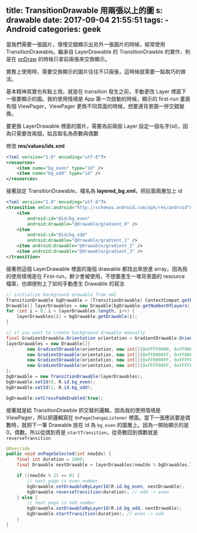 title: TransitionDrawable 用兩張以上的圖
s: drawable
date: 2017-09-04 21:55:51
tags:
    - Android
categories: geek
---

當我們需要一張圖片，慢慢交錯顯示出另外一張圖片的時候，經常使用 TransitionDrawable。繼承自 LayerDrawable 的 TransitionDrawble 的實作，則是在 [onDraw](https://android.googlesource.com/platform/frameworks/base/+/oreo-r6-release/graphics/java/android/graphics/drawable/TransitionDrawable.java#205) 的時候只拿前兩張來交換顯示。

實務上使用時，需要交換顯示的圖片往往不只兩張，這時候就需要一點取巧的做法。

<!-- more -->

基本精神其實也有點土炮，就是在 transition 發生之前，手動更改 Layer 裡面下一張要顯示的圖。我的使用情境是 App 第一次啟動的時候，顯示的 first-run 畫面有個 ViewPager，ViewPager 更換不同頁面的時候，想要連背景圖一併交錯變換。

要更換 LayerDrawable 裡面的圖片，需要為前兩個 Layer 設定一個名字(id)，因為只需要改兩個，姑且取名為奇數與偶數

修改 **res/values/ids.xml**

```xml
<?xml version="1.0" encoding="utf-8"?>
<resources>
    <item name="bg_even" type="id" />
    <item name="bg_odd" type="id" />
</resources>
```

接著設定 TransitionDrawable，檔名為 **layered_bg.xml**，把前面兩層加上 id

```xml
<?xml version="1.0" encoding="utf-8"?>
<transition xmlns:android="http://schemas.android.com/apk/res/android">
    <item
        android:id="@id/bg_even"
        android:drawable="@drawable/gradient_0" />
    <item
        android:id="@id/bg_odd"
        android:drawable="@drawable/gradient_1" />
    <item android:drawable="@drawable/gradient_2" />
    <item android:drawable="@drawable/gradient_3" />
</transition>
```

接著把這個 LayerDrawable 裡面的幾個 drawable 都找出來放進 array。因為我的使用情境是在 First-run，鮮少會被使用，不想要產生一堆背景圖的 resource 檔案，也順便附上了如何手動產生 Drawable 的寫法

```java
// initialize background drawable from xml
TransitionDrawable bgDrawable = (TransitionDrawable) ContextCompat.getDrawable(getContext(), R.drawable.animated_background);
Drawable[] layerDrawables = new Drawable[bgDrawable.getNumberOfLayers()];
for (int i = 0; i < layerDrawables.length; i++) {
    layerDrawables[i] = bgDrawable.getDrawable(i);
}

// if you want to create background drawable manually
final GradientDrawable.Orientation orientation = GradientDrawable.Orientation.TR_BL;
layerDrawables = new Drawable[]{
        new GradientDrawable(orientation, new int[]{0xFFFF0000, 0xFF00FF00}), // red to green
        new GradientDrawable(orientation, new int[]{0xFF0000FF, 0xFF00FF00}),
        new GradientDrawable(orientation, new int[]{0xFF0000FF, 0xFFFFFF00}),
        new GradientDrawable(orientation, new int[]{0xFFFF00FF, 0xFFFFFF00}),
};
bgDrawable = new TransitionDrawable(layerDrawables);
bgDrawable.setId(0, R.id.bg_even);
bgDrawable.setId(1, R.id.bg_odd);

bgDrawable.setCrossFadeEnabled(true);
```

接著就是給 TransitionDrawble 抓交替的邏輯，因為我的使用情境是 ViewPager，所以把邏輯寫在 `OnPageChangeListener` 裡面。當下一張應該要是偶數時，就把下一筆 Drawable 放在 id 為 `bg_even` 的圖層上。因為一開始顯示的是 0，偶數。所以從偶到奇是 `startTransition`，從奇數回到偶數就是 `reverseTransition`

```java
@Override
public void onPageSelected(int newIdx) {
    final int duration = 1000;
    final Drawable nextDrawable = layerDrawables[newIdx % bgDrawables.length];

    if ((newIdx % 2) == 0) {
        // next page is even number
        bgDrawable.setDrawableByLayerId(R.id.bg_even, nextDrawable);
        bgDrawable.reverseTransition(duration); // odd -> even
    } else {
        // next page is odd number
        bgDrawable.setDrawableByLayerId(R.id.bg_odd, nextDrawable);
        bgDrawable.startTransition(duration); // even -> odd
    }
}
```
